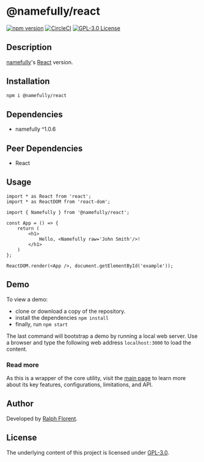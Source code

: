# @namefully/react

[![npm version][version-img]][version-url]
[![CircleCI][circleci-img]][circleci-url]
[![GPL-3.0 License][license-img]][license-url]

## Description

[namefully][namefully-url]'s [React](https://reactjs.org/) version.

## Installation

```bash
npm i @namefully/react
```

## Dependencies

- namefully ^1.0.6

## Peer Dependencies

- React

## Usage

```tsx
import * as React from 'react';
import * as ReactDOM from 'react-dom';

import { Namefully } from '@namefully/react';

const App = () => {
    return (
        <h1>
            Hello, <Namefully raw='John Smith'/>!
        </h1>
    )
};

ReactDOM.render(<App />, document.getElementById('example'));
```

## Demo

To view a demo:

- clone or download a copy of the repository.
- install the dependencies `npm install`
- finally, run `npm start`

The last command will bootstrap a demo by running a local web server. Use a
browser and type the following web address `localhost:3000` to load the content.

### Read more

As this is a wrapper of the core utility, visit the [main page][namefully-url]
to learn more about its key features, configurations, limitations, and API.

## Author

Developed by [Ralph Florent](https://github.com/ralflorent).

## License

The underlying content of this project is licensed under [GPL-3.0](LICENSE).

[namefully-url]: https://github.com/ralflorent/namefully

[version-img]: https://img.shields.io/npm/v/@namefully/react
[version-url]: https://www.npmjs.com/package/@namefully/react
[circleci-img]: https://circleci.com/gh/ralflorent/namefully-react.svg?style=shield
[circleci-url]: https://circleci.com/gh/ralflorent/namefully-react
[license-img]: https://img.shields.io/npm/l/@namefully/react
[license-url]: http://www.gnu.org/licenses/gpl-3.0.en.html
